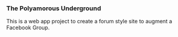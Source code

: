 ### The Polyamorous Underground
This is a web app project to create a forum style site to augment a Facebook Group. 

